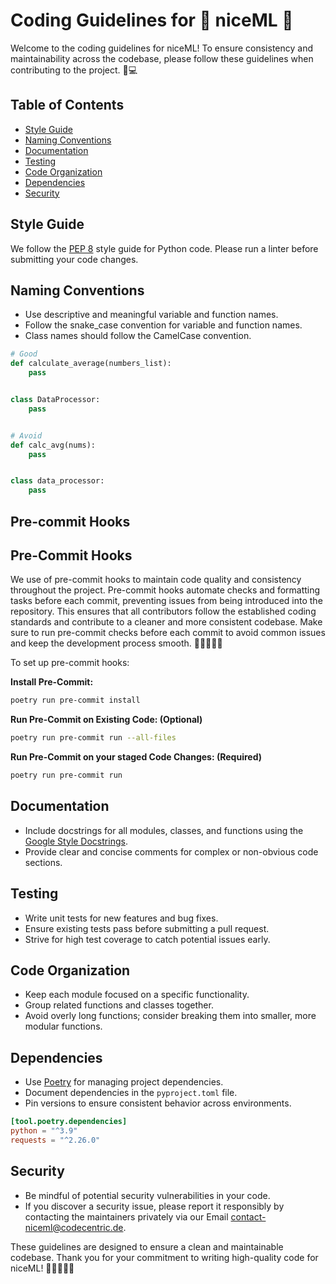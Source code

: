 # Coding Guidelines for 🍦 niceML 🍦

Welcome to the coding guidelines for niceML! To ensure consistency and
maintainability across the codebase, please follow these guidelines when contributing to
the project. 🚧💻

## Table of Contents

- [Style Guide](#style-guide)
- [Naming Conventions](#naming-conventions)
- [Documentation](#documentation)
- [Testing](#testing)
- [Code Organization](#code-organization)
- [Dependencies](#dependencies)
- [Security](#security)

## Style Guide

We follow the [PEP 8](https://www.python.org/dev/peps/pep-0008/) style guide for Python
code. Please run a linter before submitting your code changes.

## Naming Conventions

- Use descriptive and meaningful variable and function names.
- Follow the snake_case convention for variable and function names.
- Class names should follow the CamelCase convention.

```python
# Good
def calculate_average(numbers_list):
    pass


class DataProcessor:
    pass


# Avoid
def calc_avg(nums):
    pass


class data_processor:
    pass
```

## Pre-commit Hooks

## Pre-Commit Hooks

We use of pre-commit hooks to maintain code quality and
consistency throughout the project. Pre-commit hooks automate checks and formatting
tasks before each commit, preventing issues from being introduced into the repository.
This ensures that all contributors follow the established coding standards and 
contribute to a cleaner and more consistent codebase. Make sure to run
pre-commit checks before each commit to avoid common issues and keep the development
process smooth. 🧹👩‍💻👨‍💻

To set up pre-commit hooks:

**Install Pre-Commit:**
```bash
poetry run pre-commit install
```

**Run Pre-Commit on Existing Code: (Optional)**
```bash
poetry run pre-commit run --all-files
```
   
**Run Pre-Commit on your staged Code Changes: (Required)**
```bash
poetry run pre-commit run
```

## Documentation

- Include docstrings for all modules, classes, and functions using
  the [Google Style Docstrings](https://sphinxcontrib-napoleon.readthedocs.io/en/latest/example_google.html).
- Provide clear and concise comments for complex or non-obvious code sections.

## Testing

- Write unit tests for new features and bug fixes.
- Ensure existing tests pass before submitting a pull request.
- Strive for high test coverage to catch potential issues early.

## Code Organization

- Keep each module focused on a specific functionality.
- Group related functions and classes together.
- Avoid overly long functions; consider breaking them into smaller, more modular
  functions.

## Dependencies

- Use [Poetry](https://python-poetry.org/) for managing project dependencies.
- Document dependencies in the `pyproject.toml` file.
- Pin versions to ensure consistent behavior across environments.

```toml
[tool.poetry.dependencies]
python = "^3.9"
requests = "^2.26.0"
```

## Security

- Be mindful of potential security vulnerabilities in your code.
- If you discover a security issue, please report it responsibly by contacting the
  maintainers privately via our Email [contact-niceml@codecentric.de](mailto:contact-niceml@codecentric.de).

These guidelines are designed to ensure a clean and maintainable codebase. Thank you for
your commitment to writing high-quality code for niceML! 🌈👩‍💻👨‍💻
